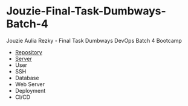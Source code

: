 # Jouzie-Final-Task-Dumbways-Batch-4
Jouzie Aulia Rezky - Final Task Dumbways DevOps Batch 4 Bootcamp

- [Repository](https://github.com/aureezzhenx/Jouzie-Final-Task-Dumbways-Batch-4/tree/main/Repository)
- [Server](https://github.com/aureezzhenx/Jouzie-Final-Task-Dumbways-Batch-4/tree/main/Server)
- User
- SSH
- Database
- Web Server
- Deployment
- CI/CD
